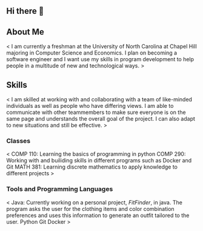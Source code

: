 ## Hi there 👋

## About Me
< I am currently a freshman at the University of North Carolina at Chapel Hill majoring in Computer Science and Economics. I plan on becoming a software engineer and I want use my skills in program development to help people in a multitude of new and technological ways. >

## Skills
< I am skilled at working with and collaborating with a team of like-minded individuals as well as people who have differing views. I am able to communicate with other teammembers to make sure everyone is on the same page and understands the overall goal of the project. I can also adapt to new situations and still be effective. >

### Classes
< COMP 110: Learning the basics of programming in python 
  COMP 290: Working with and builiding skills in different programs such as Docker and Git 
  MATH 381: Learning discrete mathematics to apply knowledge to different projects >

### Tools and Programming Languages
< Java: Currently working on a personal project, _FitFinder_, in java. The program asks the user for the clothing items and color combination preferences and uses this information to generate an outfit tailored to the user.
  Python
  Git
  Docker >
